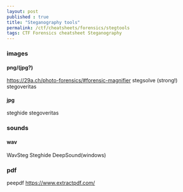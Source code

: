 ```yaml
---
layout: post
published : true
title: "Steganography tools"
permalink: /ctf/cheatsheets/forensics/stegtools
tags: CTF Forensics cheatsheet Steganography
---
```

### images
#### png/(jpg?)
https://29a.ch/photo-forensics/#forensic-magnifier
stegsolve (strong!)
stegoveritas

#### jpg
steghide
stegoveritas

### sounds
#### wav
WavSteg
Steghide
DeepSound(windows)

### pdf
peepdf
https://www.extractpdf.com/